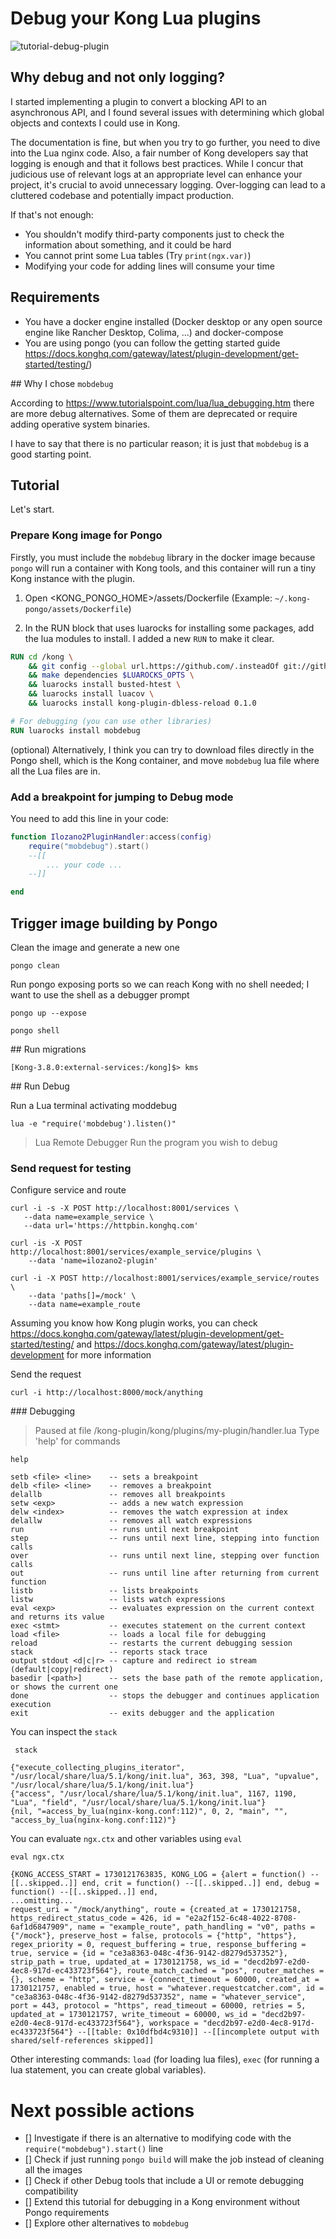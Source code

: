 # Debug your Kong Lua plugins 

![tutorial-debug-plugin](https://github.com/user-attachments/assets/218b9698-981c-45b4-bdae-f3cc7286a662)


## Why debug and not only logging?

I started implementing a plugin to convert a blocking API to an asynchronous API, and I found several issues with determining which global objects and contexts I could use in Kong.

The documentation is fine, but when you try to go further, you need to dive into the Lua nginx code. Also, a fair number of Kong developers say that logging is enough and that it follows best practices.
While I concur that judicious use of relevant logs at an appropriate level can enhance your project, it's crucial to avoid unnecessary logging. Over-logging can lead to a cluttered codebase and potentially impact production.

If that's not enough:
* You shouldn't modify third-party components just to check the information about something, and it could be hard
* You cannot print some Lua tables (Try `print(ngx.var)`)
* Modifying your code for adding lines will consume your time

## Requirements

* You have a docker engine installed (Docker desktop or any open source engine like Rancher Desktop, Colima, ...) and docker-compose
* You are using pongo (you can follow the getting started guide https://docs.konghq.com/gateway/latest/plugin-development/get-started/testing/)

## Why I chose `mobdebug`

According to https://www.tutorialspoint.com/lua/lua_debugging.htm there are more debug alternatives. Some of them are deprecated or require adding operative system binaries.

I have to say that there is no particular reason; it is just that `mobdebug` is a good starting point.

## Tutorial

Let's start.

### Prepare Kong image for Pongo

Firstly, you must include the `mobdebug` library in the docker image because `pongo` will run a container with Kong tools, and this container will run a tiny Kong instance with the plugin.

1. Open <KONG_PONGO_HOME>/assets/Dockerfile (Example: `~/.kong-pongo/assets/Dockerfile`)

2. In the RUN block that uses luarocks for installing some packages, add the lua modules to install. I added a new `RUN` to make it clear.

```Dockerfile
RUN cd /kong \
    && git config --global url.https://github.com/.insteadOf git://github.com/ \
    && make dependencies $LUAROCKS_OPTS \
    && luarocks install busted-htest \
    && luarocks install luacov \
    && luarocks install kong-plugin-dbless-reload 0.1.0

# For debugging (you can use other libraries)
RUN luarocks install mobdebug
```

(optional) Alternatively, I think you can try to download files directly in the Pongo shell, which is the Kong container, and move `mobdebug` lua file where all the Lua files are in.

### Add a breakpoint for jumping to Debug mode

You need to add this line in your code:

```lua
function Ilozano2PluginHandler:access(config)
    require("mobdebug").start()
    --[[
        ... your code ...
    --]]

end
```

## Trigger image building by Pongo

Clean the image and generate a new one

```shell
pongo clean
```

Run pongo exposing ports so we can reach Kong with no shell needed; I want to use the shell as a debugger prompt

```shell
pongo up --expose
```

```shell
pongo shell
```

## Run migrations

```
[Kong-3.8.0:external-services:/kong]$> kms
```

## Run Debug 

Run a Lua terminal activating moddebug

```shell
lua -e "require('mobdebug').listen()"
```

> Lua Remote Debugger
> Run the program you wish to debug

### Send request for testing

Configure service and route

```shell
curl -i -s -X POST http://localhost:8001/services \
   --data name=example_service \
   --data url='https://httpbin.konghq.com'

curl -is -X POST http://localhost:8001/services/example_service/plugins \
    --data 'name=ilozano2-plugin'

curl -i -X POST http://localhost:8001/services/example_service/routes \
    --data 'paths[]=/mock' \
    --data name=example_route
```

Assuming you know how Kong plugin works, you can check https://docs.konghq.com/gateway/latest/plugin-development/get-started/testing/ and https://docs.konghq.com/gateway/latest/plugin-development for more information

Send the request

```shell
curl -i http://localhost:8000/mock/anything
```

### Debugging

> Paused at file /kong-plugin/kong/plugins/my-plugin/handler.lua
> Type 'help' for commands

```shell
help
```

```
setb <file> <line>    -- sets a breakpoint
delb <file> <line>    -- removes a breakpoint
delallb               -- removes all breakpoints
setw <exp>            -- adds a new watch expression
delw <index>          -- removes the watch expression at index
delallw               -- removes all watch expressions
run                   -- runs until next breakpoint
step                  -- runs until next line, stepping into function calls
over                  -- runs until next line, stepping over function calls
out                   -- runs until line after returning from current function
listb                 -- lists breakpoints
listw                 -- lists watch expressions
eval <exp>            -- evaluates expression on the current context and returns its value
exec <stmt>           -- executes statement on the current context
load <file>           -- loads a local file for debugging
reload                -- restarts the current debugging session
stack                 -- reports stack trace
output stdout <d|c|r> -- capture and redirect io stream (default|copy|redirect)
basedir [<path>]      -- sets the base path of the remote application, or shows the current one
done                  -- stops the debugger and continues application execution
exit                  -- exits debugger and the application
```

You can inspect the `stack`

```shell
 stack
```

```
{"execute_collecting_plugins_iterator", "/usr/local/share/lua/5.1/kong/init.lua", 363, 398, "Lua", "upvalue", "/usr/local/share/lua/5.1/kong/init.lua"}
{"access", "/usr/local/share/lua/5.1/kong/init.lua", 1167, 1190, "Lua", "field", "/usr/local/share/lua/5.1/kong/init.lua"}
{nil, "=access_by_lua(nginx-kong.conf:112)", 0, 2, "main", "", "access_by_lua(nginx-kong.conf:112)"}
```

You can evaluate `ngx.ctx` and other variables using `eval`


```shell
eval ngx.ctx
```

```
{KONG_ACCESS_START = 1730121763835, KONG_LOG = {alert = function() --[[..skipped..]] end, crit = function() --[[..skipped..]] end, debug = function() --[[..skipped..]] end,
...omitting...
request_uri = "/mock/anything", route = {created_at = 1730121758, https_redirect_status_code = 426, id = "e2a2f152-6c48-4022-8708-6af1d6847909", name = "example_route", path_handling = "v0", paths = {"/mock"}, preserve_host = false, protocols = {"http", "https"}, regex_priority = 0, request_buffering = true, response_buffering = true, service = {id = "ce3a8363-048c-4f36-9142-d8279d537352"}, strip_path = true, updated_at = 1730121758, ws_id = "decd2b97-e2d0-4ec8-917d-ec433723f564"}, route_match_cached = "pos", router_matches = {}, scheme = "http", service = {connect_timeout = 60000, created_at = 1730121757, enabled = true, host = "whatever.requestcatcher.com", id = "ce3a8363-048c-4f36-9142-d8279d537352", name = "whatever_service", port = 443, protocol = "https", read_timeout = 60000, retries = 5, updated_at = 1730121757, write_timeout = 60000, ws_id = "decd2b97-e2d0-4ec8-917d-ec433723f564"}, workspace = "decd2b97-e2d0-4ec8-917d-ec433723f564"} --[[table: 0x10dfbd4c9310]] --[[incomplete output with shared/self-references skipped]]
```

Other interesting commands: `load` (for loading lua files), `exec` (for running a lua statement, you can create global variables).

# Next possible actions

- [] Investigate if there is an alternative to modifying code with the `require("mobdebug").start()` line
- [] Check if just running `pongo build` will make the job instead of cleaning all the images
- [] Check if other Debug tools that include a UI or remote debugging compatibility
- [] Extend this tutorial for debugging in a Kong environment without Pongo requirements
- [] Explore other alternatives to `mobdebug`
